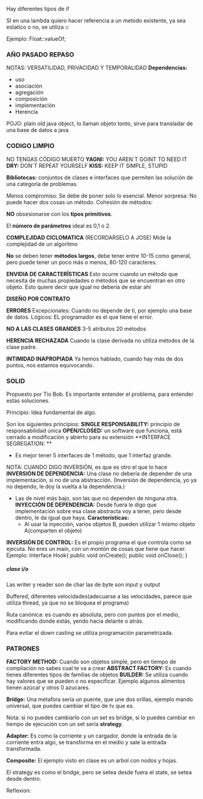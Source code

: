 Hay diferentes tipos de if

SI en una lambda quiero hacer referencia a un metodo existente, ya sea estatico o no,
se utiliza **::**

Ejemplo: Float::valueOf;



### AÑO PASADO REPASO
NOTAS: VERSATILIDAD, PRIVACIDAD Y TEMPORALIDAD
**Dependencias:**
- uso
- asociación
- agregación
- composición
- implementación
- Herencia

POJO: plain old java object, lo llaman objeto tonto, sirve para transladar de una base de datos a java

### CODIGO LIMPIO
NO TENGAS CÓDIGO MUERTO
**YAGNI:** YOU AREN´T GOINT TO NEED IT
**DRY:** DON´T REPEAT YOURSELF
**KISS:** KEEP IT SIMPLE, STUPID

**Bibliotecas:** conjuntos de clases e interfaces que permiten las solución de una categoría de problemas.

Menos compromiso: Se debe de poner solo lo esencial.
Menor sorpresa: No puede hacer dos cosas un método.
Cohesión de métodos: 

**NO** obsesionarse con los **tipos primitivos**.

El **número de parámetros** ideal es 0,1 o 2.

**COMPLEJIDAD CICLOMATICA** (RECORDARSELO A JOSE)
Mide la complejidad de un algoritmo 

**No** se deben tener **métodos largos**, debe tener entre 10-15 como general, pero puede tener un poco más o menos, 80-120 caracteres.


**ENVIDIA DE CARACTERÏSTICAS**
Esto ocurre cuando un método que necesita de muchas propiedades o métodos que se encuentran en otro objeto.
Esto quiere decir que igual no debería de estar ahí

**DISEÑO POR CONTRATO**


**ERRORES**
Excepcionales: Cuando no depende de ti, por ejemplo una base de datos.
Lógicos: EL programador es el que tiene el error.


**NO A LAS CLASES GRANDES**
3-5 atributos
20 métodos

**HERENCIA RECHAZADA**
Cuando la clase derivada no utiliza métodos de la clase padre.

**INTIMIDAD INAPROPIADA**
Ya hemos hablado, cuando hay más de dos puntos, nos estamos equivocando.

### SOLID
Propuesto por Tío Bob.
Es importante entender el problema, para entender estas soluciones.

Principio: Idea fundamental de algo.

Son los siguientes principios:
**SINGLE RESPONSABILITY:** principio de responsabilidad única
**OPEN/CLOSED:** un software que funciona, está cerrado a modificación y abierto para su extensión
**INTERFACE SEGREGATION: **
- Es mejor tener 5 interfaces de 1 método, que 1 interfaz grande.

NOTA: CUANDO DIGO INVERSIÓN, es que es otro el que lo hace
**INVERSIÓN DE DEPENDENCIA:** Una clase no debería de depender de una implementación, si no de una abstracción.
(Inversión de dependencia, yo ya no dependo, le doy la vuelta a la dependencia.)
- Las de nivel más bajo, son las que no dependen de ninguna otra.
**INYECCIÓN DE DEPENDENCIA:** Desde fuera le digo que implementación sobre esa clase abstracta voy a tener, pero desde dentro, le da igual que haya.
	**Características:**
	- Al usar la inyección, varios objetos B, pueden utilizar 1 mismo objeto A(comparten el objeto)

**INVERSIÓN DE CONTROL:** Es el propio programa el que controla como se ejecuta. No eres un main, con un montón de cosas que tiene que hacer.
Ejemplo:
	Interface Hook{
		public void onCreate();
		public void onClose();
	}

##### clase i/o
Las writer y reader son de char
las de byte son input y output
 
Buffered, diferentes velocidades(adecuarse a las velocidades, parece que utiliza thread, ya que no se bloquea el programa) 

Ruta canónica: es cuando es absoluta, pero con puntos por el medio, modificando donde estás, yendo hacia delante o atrás.

Para evitar el down casting se utiliza programación parametrizada.

### PATRONES
**FACTORY METHOD:** Cuando son objetos simple, pero en tiempo de compilación no sabes cual te va a crear
**ABSTRACT FACTORY:** Es cuando tienes diferentes tipos de familias de objetos
**BUILDER:** Se utiliza cuando hay valores que se pueden o no especificar. Ejemplo algunos alimentos tienen azúcar y otros 0 azucares.

**Bridge:** Una metafora sería un puente, que une dos orillas, ejemplo mando universal, que puedes cambiar el tipo de tv que es.

Nota: si no puedes cambiarlo con un set es bridge, si lo puedes cambiar en tiempo de ejecución con un set sería **strategy**.

**Adapter:** Es como la corriente y un cargador, donde la entrada de la corriente entra algo, se transforma en el medio y sale la entrada transformada.

**Composite:** El ejemplo visto en clase es un arbol con nodos y hojas.

El strategy es como el bridge, pero se setea desde fuera
el state, se setea desde dentro.

Reflexion: